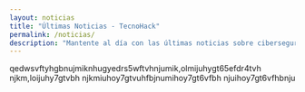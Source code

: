 ```yaml
---
layout: noticias
title: "Últimas Noticias - TecnoHack"
permalink: /noticias/
description: "Mantente al día con las últimas noticias sobre ciberseguridad y tecnología en TecnoHack. Descubre análisis, guías y tendencias en el mundo digital."
---
```

qedwsvftyhgbnujmiknhugyedrs5wftvhnjumik,olmijuhygt65efdr4tvh njkm,loijuhy7gtvbh njkmiuhoy7gtvuhfbjnumihoy7gt6vfbh njuihoy7gt6vfhbnju